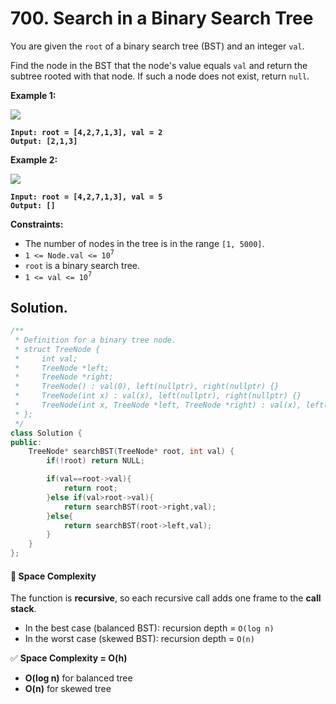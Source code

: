 # 700. Search in a Binary Search Tree

You are given the `root` of a binary search tree (BST) and an integer `val`.

Find the node in the BST that the node's value equals `val` and return the subtree rooted with that node. If such a node does not exist, return `null`.

&#x20;

**Example 1:**

![](https://assets.leetcode.com/uploads/2021/01/12/tree1.jpg)

<pre><code><strong>Input: root = [4,2,7,1,3], val = 2
</strong><strong>Output: [2,1,3]
</strong></code></pre>

**Example 2:**

![](https://assets.leetcode.com/uploads/2021/01/12/tree2.jpg)

<pre><code><strong>Input: root = [4,2,7,1,3], val = 5
</strong><strong>Output: []
</strong></code></pre>

&#x20;

**Constraints:**

* The number of nodes in the tree is in the range `[1, 5000]`.
* `1 <= Node.val <= 10`<sup>`7`</sup>
* `root` is a binary search tree.
* `1 <= val <= 10`<sup>`7`</sup>



## Solution.

```cpp
/**
 * Definition for a binary tree node.
 * struct TreeNode {
 *     int val;
 *     TreeNode *left;
 *     TreeNode *right;
 *     TreeNode() : val(0), left(nullptr), right(nullptr) {}
 *     TreeNode(int x) : val(x), left(nullptr), right(nullptr) {}
 *     TreeNode(int x, TreeNode *left, TreeNode *right) : val(x), left(left), right(right) {}
 * };
 */
class Solution {
public:
    TreeNode* searchBST(TreeNode* root, int val) {
        if(!root) return NULL;

        if(val==root->val){
            return root;
        }else if(val>root->val){
            return searchBST(root->right,val);
        }else{
            return searchBST(root->left,val);
        }
    }
};
```

#### 💾 **Space Complexity**

The function is **recursive**, so each recursive call adds one frame to the **call stack**.

* In the best case (balanced BST): recursion depth = `O(log n)`
* In the worst case (skewed BST): recursion depth = `O(n)`

✅ **Space Complexity = O(h)**

* **O(log n)** for balanced tree
* **O(n)** for skewed tree

